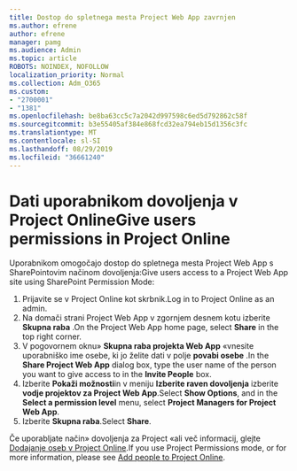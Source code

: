```yaml
---
title: Dostop do spletnega mesta Project Web App zavrnjen
ms.author: efrene
author: efrene
manager: pamg
ms.audience: Admin
ms.topic: article
ROBOTS: NOINDEX, NOFOLLOW
localization_priority: Normal
ms.collection: Adm_O365
ms.custom:
- "2700001"
- "1381"
ms.openlocfilehash: be8ba63cc5c7a2042d997598c6ed5d792862c58f
ms.sourcegitcommit: b3e55405af384e868fcd32ea794eb15d1356c3fc
ms.translationtype: MT
ms.contentlocale: sl-SI
ms.lasthandoff: 08/29/2019
ms.locfileid: "36661240"
---
```

# <a name="give-users-permissions-in-project-online"></a><span data-ttu-id="6e503-102">Dati uporabnikom dovoljenja v Project Online</span><span class="sxs-lookup"><span data-stu-id="6e503-102">Give users permissions in Project Online</span></span>

<span data-ttu-id="6e503-103">Uporabnikom omogočajo dostop do spletnega mesta Project Web App s SharePointovim načinom dovoljenja:</span><span class="sxs-lookup"><span data-stu-id="6e503-103">Give users access to a Project Web App site using SharePoint Permission Mode:</span></span>

1. <span data-ttu-id="6e503-104">Prijavite se v Project Online kot skrbnik.</span><span class="sxs-lookup"><span data-stu-id="6e503-104">Log in to Project Online as an admin.</span></span>
2. <span data-ttu-id="6e503-105">Na domači strani Project Web App v zgornjem desnem kotu izberite **Skupna raba** .</span><span class="sxs-lookup"><span data-stu-id="6e503-105">On the Project Web App home page, select **Share** in the top right corner.</span></span>
3. <span data-ttu-id="6e503-106">V pogovornem oknu» **Skupna raba projekta Web App** «vnesite uporabniško ime osebe, ki jo želite dati v polje **povabi osebe** .</span><span class="sxs-lookup"><span data-stu-id="6e503-106">In the **Share Project Web App** dialog box, type the user name of the person you want to give access to in the **Invite People** box.</span></span>
4. <span data-ttu-id="6e503-107">Izberite **Pokaži možnosti**in v meniju **Izberite raven dovoljenja** izberite **vodje projektov za Project Web App**.</span><span class="sxs-lookup"><span data-stu-id="6e503-107">Select **Show Options**, and in the **Select a permission level** menu, select **Project Managers for Project Web App**.</span></span>
5. <span data-ttu-id="6e503-108">Izberite **Skupna raba**.</span><span class="sxs-lookup"><span data-stu-id="6e503-108">Select **Share**.</span></span>

<span data-ttu-id="6e503-109">Če uporabljate način» dovoljenja za Project «ali več informacij, glejte [Dodajanje oseb v Project Online](https://docs.microsoft.com/projectonline/step-2-add-people-to-project-online).</span><span class="sxs-lookup"><span data-stu-id="6e503-109">If you use Project Permissions mode, or for more information, please see [Add people to Project Online](https://docs.microsoft.com/projectonline/step-2-add-people-to-project-online).</span></span>
